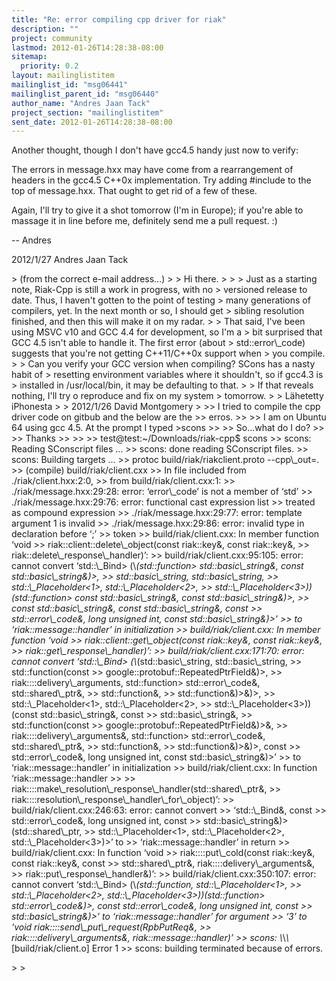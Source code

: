 ```yaml
---
title: "Re: error compiling cpp driver for riak"
description: ""
project: community
lastmod: 2012-01-26T14:28:38-08:00
sitemap:
  priority: 0.2
layout: mailinglistitem
mailinglist_id: "msg06441"
mailinglist_parent_id: "msg06440"
author_name: "Andres Jaan Tack"
project_section: "mailinglistitem"
sent_date: 2012-01-26T14:28:38-08:00
---
```



Another thought, though I don't have gcc4.5 handy just now to verify:

The errors in message.hxx may have come from a rearrangement of headers in
the gcc4.5 C++0x implementation. Try adding #include  to the
top of message.hxx. That ought to get rid of a few of these.

Again, I'll try to give it a shot tomorrow (I'm in Europe); if you're able
to massage it in line before me, definitely send me a pull request. :)

--
Andres

2012/1/27 Andres Jaan Tack 

&gt; (from the correct e-mail address…)
&gt;
&gt; Hi there.
&gt;
&gt;
&gt; Just as a starting note, Riak-Cpp is still a work in progress, with no
&gt; versioned release to date. Thus, I haven't gotten to the point of testing
&gt; many generations of compilers, yet. In the next month or so, I should get
&gt; sibling resolution finished, and then this will make it on my radar.
&gt;
&gt; That said, I've been using MSVC v10 and GCC 4.4 for development, so I'm a
&gt; bit surprised that GCC 4.5 isn't able to handle it. The first error (about
&gt; std::error\\_code) suggests that you're not getting C++11/C++0x support when
&gt; you compile.
&gt;
&gt; Can you verify your GCC version when compiling? SCons has a nasty habit of
&gt; resetting environment variables where it shouldn't, so if gcc4.3 is
&gt; installed in /usr/local/bin, it may be defaulting to that.
&gt;
&gt; If that reveals nothing, I'll try o reproduce and fix on my system
&gt; tomorrow.
&gt;
&gt; Lähetetty iPhonesta
&gt;
&gt; 2012/1/26 David Montgomery 
&gt;
&gt;&gt; I tried to compile the cpp driver code on gitbub and the below are the
&gt;&gt; erros.
&gt;&gt;
&gt;&gt; I am on Ubuntu 64 using gcc 4.5. At the prompt I typed &gt;scons
&gt;&gt;
&gt;&gt; So...what do I do?
&gt;&gt;
&gt;&gt; Thanks
&gt;&gt;
&gt;&gt;
&gt;&gt; test@test:~/Downloads/riak-cpp$ scons
&gt;&gt; scons: Reading SConscript files ...
&gt;&gt; scons: done reading SConscript files.
&gt;&gt; scons: Building targets ...
&gt;&gt; protoc build/riak/riakclient.proto --cpp\\_out=.
&gt;&gt; (compile) build/riak/client.cxx
&gt;&gt; In file included from ./riak/client.hxx:2:0,
&gt;&gt; from build/riak/client.cxx:1:
&gt;&gt; ./riak/message.hxx:29:28: error: ‘error\\_code’ is not a member of ‘std’
&gt;&gt; ./riak/message.hxx:29:76: error: functional cast expression list
&gt;&gt; treated as compound expression
&gt;&gt; ./riak/message.hxx:29:77: error: template argument 1 is invalid
&gt;&gt; ./riak/message.hxx:29:86: error: invalid type in declaration before ‘;’
&gt;&gt; token
&gt;&gt; build/riak/client.cxx: In member function ‘void
&gt;&gt; riak::client::delete\\_object(const riak::key&, const riak::key&,
&gt;&gt; riak::delete\\_response\\_handler)’:
&gt;&gt; build/riak/client.cxx:95:105: error: cannot convert ‘std::\\_Bind&gt; (\\*(std::function&gt; std::basic\\_string&, const std::basic\\_string&)&gt;,
&gt;&gt; std::basic\\_string, std::basic\\_string,
&gt;&gt; std::\\_Placeholder&lt;1&gt;, std::\\_Placeholder&lt;2&gt;,
&gt;&gt; std::\\_Placeholder&lt;3&gt;))(std::function&gt; const std::basic\\_string&, const std::basic\\_string&)&gt;,
&gt;&gt; const std::basic\\_string&, const std::basic\\_string&, const
&gt;&gt; std::error\\_code&, long unsigned int, const std::basic\\_string&)&gt;’
&gt;&gt; to ‘riak::message::handler’ in initialization
&gt;&gt; build/riak/client.cxx: In member function ‘void
&gt;&gt; riak::client::get\\_object(const riak::key&, const riak::key&,
&gt;&gt; riak::get\\_response\\_handler)’:
&gt;&gt; build/riak/client.cxx:171:70: error: cannot convert ‘std::\\_Bind&gt; (\\*(std::basic\\_string, std::basic\\_string,
&gt;&gt; std::function(const
&gt;&gt; google::protobuf::RepeatedPtrField&)&gt;,
&gt;&gt; riak::::delivery\\_arguments, std::function&gt; std::error\\_code&, std::shared\\_ptr&,
&gt;&gt; std::function&,
&gt;&gt; std::function&)&gt;&)&gt;,
&gt;&gt; std::\\_Placeholder&lt;1&gt;, std::\\_Placeholder&lt;2&gt;,
&gt;&gt; std::\\_Placeholder&lt;3&gt;))(const std::basic\\_string&, const
&gt;&gt; std::basic\\_string&,
&gt;&gt; std::function(const
&gt;&gt; google::protobuf::RepeatedPtrField&)&gt;&,
&gt;&gt; riak::::delivery\\_arguments&, std::function&gt; std::error\\_code&, std::shared\\_ptr&,
&gt;&gt; std::function&,
&gt;&gt; std::function&)&gt;&)&gt;, const
&gt;&gt; std::error\\_code&, long unsigned int, const std::basic\\_string&)&gt;’
&gt;&gt; to ‘riak::message::handler’ in initialization
&gt;&gt; build/riak/client.cxx: In function ‘riak::message::handler
&gt;&gt;
&gt;&gt; riak::::make\\_resolution\\_response\\_handler(std::shared\\_ptr&,
&gt;&gt; riak::::resolution\\_response\\_handler\\_for\\_object)’:
&gt;&gt; build/riak/client.cxx:246:63: error: cannot convert
&gt;&gt; ‘std::\\_Bind&, const
&gt;&gt; std::error\\_code&, long unsigned int, const
&gt;&gt; std::basic\\_string&)&gt;(std::shared\\_ptr,
&gt;&gt; std::\\_Placeholder&lt;1&gt;, std::\\_Placeholder&lt;2&gt;, std::\\_Placeholder&lt;3&gt;)&gt;’ to
&gt;&gt; ‘riak::message::handler’ in return
&gt;&gt; build/riak/client.cxx: In function ‘void
&gt;&gt; riak::::put\\_cold(const riak::key&, const riak::key&, const
&gt;&gt; std::shared\\_ptr&, riak::::delivery\\_arguments&,
&gt;&gt; riak::put\\_response\\_handler&)’:
&gt;&gt; build/riak/client.cxx:350:107: error: cannot convert ‘std::\\_Bind&gt; (\\*(std::function, std::\\_Placeholder&lt;1&gt;,
&gt;&gt; std::\\_Placeholder&lt;2&gt;, std::\\_Placeholder&lt;3&gt;))(std::function&gt; std::error\\_code&)&gt;, const std::error\\_code&, long unsigned int, const
&gt;&gt; std::basic\\_string&)&gt;’ to ‘riak::message::handler’ for argument
&gt;&gt; ‘3’ to ‘void riak::::send\\_put\\_request(RpbPutReq&,
&gt;&gt; riak::::delivery\\_arguments&, riak::message::handler)’
&gt;&gt; scons: \\*\\*\\* [build/riak/client.o] Error 1
&gt;&gt; scons: building terminated because of errors.

&gt;
&gt;

